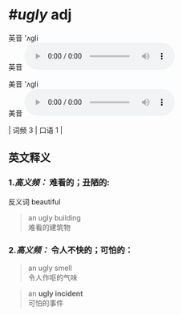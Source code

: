 # ***\#ugly*** adj
英音 'ʌɡli  
英音
<audio src="./media/ugly-B.aac" controls="controls"></audio>

美音 'ʌɡli  
美音
<audio src="./media/ugly.aac" controls="controls"></audio>



| 词频 3 | 口语 1 |  

英文释义
---
### 1.*高义频：* **难看的；丑陋的:**  
反义词 beautiful 

 > an ugly building   
 > 难看的建筑物    

### 2.*高义频：* **令人不快的；可怕的：**  

 > an ugly smell   
 > 令人作呕的气味    

 > an **ugly incident**   
 > 可怕的事件    


